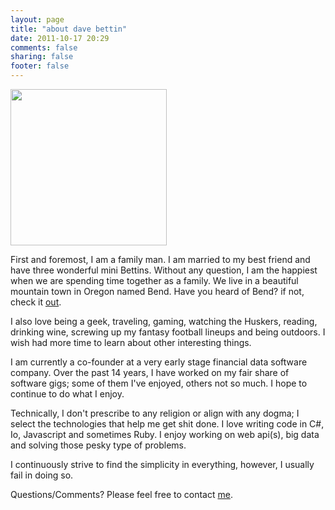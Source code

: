 ```yaml
---
layout: page
title: "about dave bettin"
date: 2011-10-17 20:29
comments: false
sharing: false
footer: false
---
```

<p><img src="/images/family.jpg" width="250" height="250"></p>

<p>First and foremost, I am a family man. I am married to my best friend and have three wonderful mini Bettins. Without any question, I am the happiest when we are spending time together as a family. We live in a beautiful mountain town in Oregon named Bend. Have you heard of Bend? if not, check it <a href="http://www.visitbend.com/Discover-Bend-OR/Media-Gallery/">out</a>.</p>

<p>I also love being a geek, traveling, gaming, watching the Huskers, reading, drinking wine, screwing up my fantasy football lineups and being outdoors. I wish had more time to learn about other interesting things.</p> 

<p> I am currently a co-founder at a very early stage financial data software company. Over the past 14 years, I have worked on my fair share of software gigs; some of them I've enjoyed, others not so much. I hope to continue to do what I enjoy.</p>
 
<p> Technically, I don't prescribe to any religion or align with any dogma; I select the technologies that help me get shit done. I love writing code in C#, Io, Javascript and sometimes Ruby. I enjoy working on web api(s), big data and solving those pesky type of problems.</p>

<p>I continuously strive to find the simplicity in everything, however, I usually fail in doing so.</p>

<p>Questions/Comments? Please feel free to contact <a href="mailto:me@davebettin.com" rel="me">me</a>.</p>

